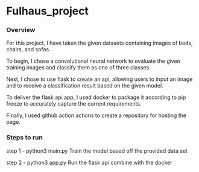 # Fulhaus_project

### Overview

For this project, I have taken the given datasets containing images of beds, chairs, and sofas.

To begin, I chose a convolutional neural network to evaluate the given training images and classify them as one of three classes.

Next, I chose to use flask to create an api, allowing users to input an image and to receive a classification result based on the given model.

To deliver the flask api app, I used docker to package it according to pip freeze to accurately capture the current requirements.

Finally, I used github action actions to create a repository for hosting the page.

### Steps to run

step 1 - python3 main.py
Train the model based off the provided data set

step 2 - python3 app.py
Run the flask api combine with the docker 
